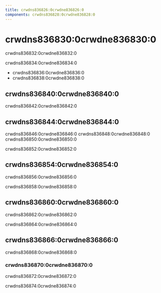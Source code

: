 ```yaml
---
title: crwdns836826:0crwdne836826:0
components: crwdns836828:0crwdne836828:0
---
```

# crwdns836830:0crwdne836830:0

<p class="description">crwdns836832:0crwdne836832:0</p>

crwdns836834:0crwdne836834:0

- crwdns836836:0crwdne836836:0
- crwdns836838:0crwdne836838:0

## crwdns836840:0crwdne836840:0

crwdns836842:0crwdne836842:0

## crwdns836844:0crwdne836844:0

crwdns836846:0crwdne836846:0 crwdns836848:0crwdne836848:0 crwdns836850:0crwdne836850:0

crwdns836852:0crwdne836852:0

## crwdns836854:0crwdne836854:0

crwdns836856:0crwdne836856:0

crwdns836858:0crwdne836858:0

## crwdns836860:0crwdne836860:0

crwdns836862:0crwdne836862:0

crwdns836864:0crwdne836864:0

## crwdns836866:0crwdne836866:0

crwdns836868:0crwdne836868:0

### crwdns836870:0crwdne836870:0

crwdns836872:0crwdne836872:0

crwdns836874:0crwdne836874:0